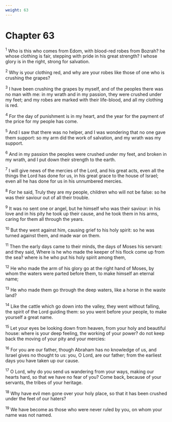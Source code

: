 ```yaml
---
weight: 63
---
```


# Chapter 63

<sup>1</sup> Who is this who comes from Edom, with blood-red robes from Bozrah? he whose clothing is fair, stepping with pride in his great strength? I whose glory is in the right, strong for salvation. 

<sup>2</sup> Why is your clothing red, and why are your robes like those of one who is crushing the grapes? 

<sup>3</sup> I have been crushing the grapes by myself, and of the peoples there was no man with me: in my wrath and in my passion, they were crushed under my feet; and my robes are marked with their life-blood, and all my clothing is red. 

<sup>4</sup> For the day of punishment is in my heart, and the year for the payment of the price for my people has come. 

<sup>5</sup> And I saw that there was no helper, and I was wondering that no one gave them support: so my arm did the work of salvation, and my wrath was my support. 

<sup>6</sup> And in my passion the peoples were crushed under my feet, and broken in my wrath, and I put down their strength to the earth. 

<sup>7</sup> I will give news of the mercies of the Lord, and his great acts, even all the things the Lord has done for us, in his great grace to the house of Israel; even all he has done for us in his unnumbered mercies. 

<sup>8</sup> For he said, Truly they are my people, children who will not be false: so he was their saviour out of all their trouble. 

<sup>9</sup> It was no sent one or angel, but he himself who was their saviour: in his love and in his pity he took up their cause, and he took them in his arms, caring for them all through the years. 

<sup>10</sup> But they went against him, causing grief to his holy spirit: so he was turned against them, and made war on them. 

<sup>11</sup> Then the early days came to their minds, the days of Moses his servant: and they said, Where is he who made the keeper of his flock come up from the sea? where is he who put his holy spirit among them, 

<sup>12</sup> He who made the arm of his glory go at the right hand of Moses, by whom the waters were parted before them, to make himself an eternal name; 

<sup>13</sup> He who made them go through the deep waters, like a horse in the waste land? 

<sup>14</sup> Like the cattle which go down into the valley, they went without falling, the spirit of the Lord guiding them: so you went before your people, to make yourself a great name. 

<sup>15</sup> Let your eyes be looking down from heaven, from your holy and beautiful house: where is your deep feeling, the working of your power? do not keep back the moving of your pity and your mercies: 

<sup>16</sup> For you are our father, though Abraham has no knowledge of us, and Israel gives no thought to us: you, O Lord, are our father; from the earliest days you have taken up our cause. 

<sup>17</sup> O Lord, why do you send us wandering from your ways, making our hearts hard, so that we have no fear of you? Come back, because of your servants, the tribes of your heritage. 

<sup>18</sup> Why have evil men gone over your holy place, so that it has been crushed under the feet of our haters? 

<sup>19</sup> We have become as those who were never ruled by you, on whom your name was not named. 


